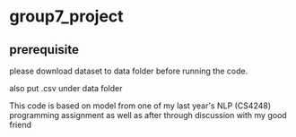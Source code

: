 # group7_project

## prerequisite

please download dataset to data folder before running the code.

also put .csv under data folder

This code is based on model from one of my last year's NLP (CS4248) programming assignment as well as after through discussion with my good friend
